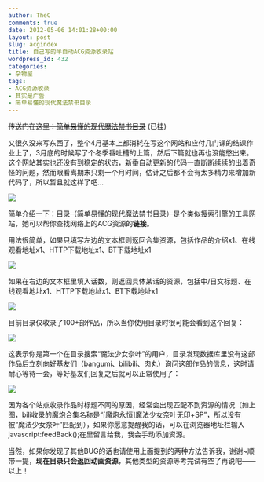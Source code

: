 ```yaml
---
author: TheC
comments: true
date: 2012-05-06 14:01:28+00:00
layout: post
slug: acgindex
title: 自己写的半自动ACG资源收录站
wordpress_id: 432
categories:
- 杂物屋
tags:
- ACG资源收录
- 其实是广告
- 简单易懂的现代魔法禁书目录
---
```


<del>传送门在这里：<a href="http://acgindex.sinaapp.com" target="_blank">简单易懂的现代魔法禁书目录</a></del> (已挂)

又很久没来写东西了，整个4月基本上都消耗在写这个网站和应付几门课的结课作业上了，3月底的时候写了个冬季番吐槽的上篇，然后下篇就也再也没能憋出来。这个网站其实也还没有到稳定的状态，新番自动更新的代码一直断断续续的出着奇怪的问题，然而眼看离期末只剩一个月时间，估计之后都不会有太多精力来增加新代码了，所以暂且就这样了吧...

![](http://thec.u.qiniudn.com/QND1zl.jpg)

简单介绍一下：目录<del>（简单易懂的现代魔法禁书目录）</del>是个类似搜索引擎的工具网站，她可以帮你查找网络上的ACG资源的**链接**。

用法很简单，如果只填写左边的文本框则返回合集资源，包括作品的介绍x1、在线观看地址x1、HTTP下载地址x1、BT下载地址x1

![](http://thec.u.qiniudn.com/5F7o2l.jpg)

如果在右边的文本框里填入话数，则返回具体某话的资源，包括中/日文标题、在线观看地址x1、HTTP下载地址x1、BT下载地址x1

![](http://thec.u.qiniudn.com/AdavLl.jpg)

目前目录仅收录了100+部作品，所以当你使用目录时很可能会看到这个回复：

![](http://thec.u.qiniudn.com/Czgh5l.jpg)

这表示你是第一个在目录搜索“魔法少女奈叶”的用户，目录发现数据库里没有这部作品后立刻向好基友们（bangumi、bilibili、肉丸）询问这部作品的信息，这时请耐心等待一会，等好基友们回复之后就可以正常使用了：

![](http://i.imgur.com/8gFx6l.jpg)

因为各个站点收录作品时标题不同的原因，经常会出现匹配不到资源的情况（如上图，bili收录的魔炮合集名称是“[魔炮永恒]魔法少女奈叶无印+SP”，所以没有被“魔法少女奈叶”匹配到），如果你愿意提醒我的话，可以在浏览器地址栏输入javascript:feedBack();在里留言给我，我会手动添加资源。

当然，如果你发现了其他BUG的话也请使用上面提到的两种方法告诉我，谢谢~顺带一提，**现在目录只会返回动画资源**，其他类型的资源等考完试有空了再说吧——以上！
